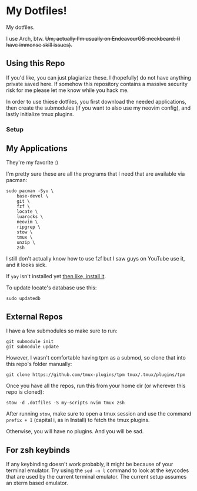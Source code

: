 # My Dotfiles! 
My dotfiles.

I use Arch, btw. ~~Um, actually I'm usually on EndeavourOS :neckbeard: (I have immense skill issues).~~

## Using this Repo
If you'd like, you can just plagiarize these.
I (hopefully) do not have anything private saved here.
If somehow this repository contains a massive security risk for me please let me know while you hack me.

In order to use thiese dotfiles, you first download the needed applications, then create the submodules (if you want to also use my neovim config), and lastly initialize tmux plugins.

### Setup
## My Applications
They're my favorite :)

I'm pretty sure these are all the programs that I need that are available via pacman:
```
sudo pacman -Syu \
	base-devel \
    git \
    fzf \
    locate \
    luarocks \
    neovim \
    ripgrep \
    stow \
    tmux \
    unzip \
    zsh
```
I still don't actually know how to use fzf but I saw guys on YouTube use it, and it looks sick.

If `yay` isn't installed yet [then like, install it](https://www.howtogeek.com/how-to-install-and-use-yay-on-arch-linux/#building-yay-on-arch-linux).

To update locate's database use this:
```
sudo updatedb
```

## External Repos
I have a few submodules so make sure to run:
```
git submodule init
git submodule update
```

However, I wasn't comfortable having tpm as a submod, so clone that into this repo's folder manually:
```
git clone https://github.com/tmux-plugins/tpm tmux/.tmux/plugins/tpm
```

Once you have all the repos, run this from your home dir (or wherever this repo is cloned):
```
stow -d .dotfiles -S my-scripts nvim tmux zsh
```

After running `stow`, make sure to open a tmux session and use the command `prefix + I` (capital i, as in **I**nstall) to fetch the tmux plugins.

Otherwise, you will have no plugins. And you will be sad.

## For zsh keybinds
If any keybinding doesn't work probably, it might be because of your terminal emulator. 
Try using the `sed -n l` command to look at the keycodes that are used by the current terminal emulator.
The current setup assumes an xterm based emulator.
